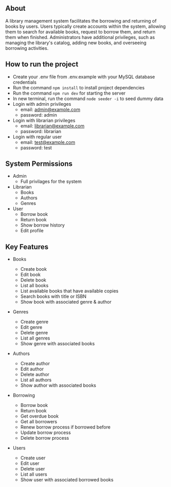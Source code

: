 ## About

A library management system facilitates the borrowing and returning of books by users. Users typically create accounts within the system, allowing them to search for available books, request to borrow them, and return them when finished. Administrators have additional privileges, such as managing the library's catalog, adding new books, and overseeing borrowing activities.

## How to run the project

- Create your .env file from .env.example with your MySQL database credentials
- Run the command `npm install` to install project dependencies
- Run the command `npm run dev` for starting the server
- In new terminal, run the command `node seeder -i` to seed dummy data
- Login with admin privileges
  - email: admin@example.com
  - password: admin
- Login with librarian privileges
  - email: librarian@example.com
  - password: librarian
- Login with regular user
  - email: test@example.com
  - password: test

## System Permissions

- Admin
  - Full privilages for the system
- Librarian
  - Books
  - Authors
  - Genres
- User
  - Borrow book
  - Return book
  - Show borrow history
  - Edit profile

## Key Features

- Books

  - Create book
  - Edit book
  - Delete book
  - List all books
  - List available books that have available copies
  - Search books with title or ISBN
  - Show book with associated genre & author

- Genres

  - Create genre
  - Edit genre
  - Delete genre
  - List all genres
  - Show genre with associated books

- Authors

  - Create author
  - Edit author
  - Delete author
  - List all authors
  - Show author with associated books

- Borrowing

  - Borrow book
  - Return book
  - Get overdue book
  - Get all borrowers
  - Renew borrow process if borrowed before
  - Update borrow process
  - Delete borrow process

- Users

  - Create user
  - Edit user
  - Delete user
  - List all users
  - Show user with associated borrowed books
